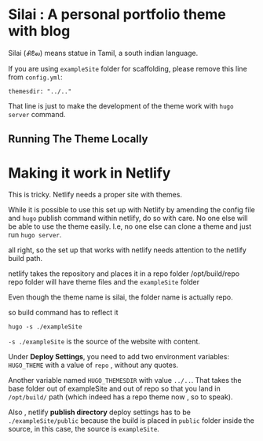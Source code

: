 # Silai : A personal portfolio theme with blog

Silai (சிலை) means statue in Tamil, a south indian language.

If you are using `exampleSite` folder for scaffolding, please remove this line from `config.yml`:

```
themesdir: "../.."
```

That line is just to make the development of the theme work with `hugo server` command.

## Running The Theme Locally

# Making it work in Netlify
This is tricky. Netlify needs a proper site with themes.

While it is possible to use this  set up with Netlify by amending the config file and `hugo` publish command within netlify, do so with care. No one else will be able to use the theme easily. I.e, no one else can clone a theme and just run `hugo server`.

all right, so the set up that works with netlify needs attention to the netlify build path.

netlify takes the repository and places it in a repo folder /opt/build/repo
repo folder will have theme files and the `exampleSite` folder

Even though the theme name is silai, the folder name is actually repo. 

so build command has to reflect it

```
hugo -s ./exampleSite 
```

`-s ./exampleSite` is the source of the website with content.

Under **Deploy Settings**, you need to add two environment variables:
`HUGO_THEME` with a value of `repo` , without any quotes.

Another variable named `HUGO_THEMESDIR` with value `../..`. That takes the base folder out of exampleSite and out of repo so that you land in `/opt/build/` path (which indeed has a repo theme now , so to speak).

Also , netlify **publish directory** deploy settings has to be `./exampleSite/public` because the build is placed in `public` folder inside the source, in this case, the source is `exampleSite`. 